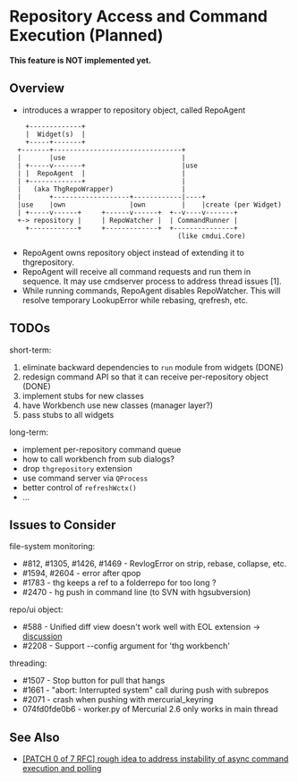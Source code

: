 # Repository Access and Command Execution (Planned)

**This feature is NOT implemented yet.**

## Overview

* introduces a wrapper to repository object, called RepoAgent

~~~~
    +-------------+
    |  Widget(s)  |
    +-----+-------+
  +-------+--------------------------------+
  |       |use                             |
  | +-----v-------+                        |use
  | |  RepoAgent  |                        |
  | +-------------+                        |
  |   (aka ThgRepoWrapper)                 |
  |       +-------------------+------------|----+
  |use    |own                |own         |    |create (per Widget)
  | +-----v------+     +------v------+  +--v----v-------+
  +-> repository |     | RepoWatcher |  | CommandRunner |
    +------------+     +-------------+  +---------------+
                                          (like cmdui.Core)
~~~~

* RepoAgent owns repository object instead of extending it to thgrepository.
* RepoAgent will receive all command requests and run them in sequence.
  It may use cmdserver process to address thread issues [1].
* While running commands, RepoAgent disables RepoWatcher. This will resolve
  temporary LookupError while rebasing, qrefresh, etc.

## TODOs

short-term:

1. eliminate backward dependencies to `run` module from widgets (DONE)
1. redesign command API so that it can receive per-repository object (DONE)
1. implement stubs for new classes
1. have Workbench use new classes (manager layer?)
1. pass stubs to all widgets

long-term:

* implement per-repository command queue
* how to call workbench from sub dialogs?
* drop `thgrepository` extension
* use command server via `QProcess`
* better control of `refreshWctx()`
* ...

## Issues to Consider

file-system monitoring:

* #812, #1305, #1426, #1469 - RevlogError on strip, rebase, collapse, etc.
* #1594, #2604 - error after qpop
* #1783 - thg keeps a ref to a folderrepo for too long ?
* #2470 - hg push in command line (to SVN with hgsubversion)

repo/ui object:

* #588 - Unified diff view doesn't work well with EOL extension
  → [discussion](http://thread.gmane.org/gmane.comp.version-control.mercurial.tortoisehg.user/3341/focus=3345)
* #2208 - Support --config argument for 'thg workbench'

threading:

* #1507 - Stop button for pull that hangs
* #1661 - "abort: Interrupted system" call during push with subrepos
* #2071 - crash when pushing with mercurial_keyring
* 074fd0fde0b6 - worker.py of Mercurial 2.6 only works in main thread

## See Also

* [[PATCH 0 of 7 RFC] rough idea to address instability of async command execution and polling](https://groups.google.com/d/msg/thg-dev/r2cWqYDg4iQ/JVg12dP1O1AJ)